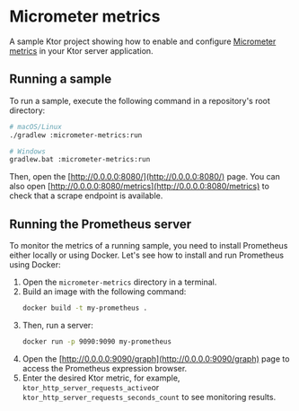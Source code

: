 # Micrometer metrics

A sample Ktor project showing how to enable and configure [Micrometer metrics](https://ktor.io/docs/micrometer-metrics.html) in your Ktor server application.

## Running a sample

To run a sample, execute the following command in a repository's root directory:

```bash
# macOS/Linux
./gradlew :micrometer-metrics:run

# Windows
gradlew.bat :micrometer-metrics:run
```
Then, open the [http://0.0.0.0:8080/](http://0.0.0.0:8080/) page. You can also open [http://0.0.0.0:8080/metrics](http://0.0.0.0:8080/metrics) to check that a scrape endpoint is available.

## Running the Prometheus server
To monitor the metrics of a running sample, you need to install Prometheus either locally or using Docker. Let's see how to install and run Prometheus using Docker:
1. Open the `micrometer-metrics` directory in a terminal.
2. Build an image with the following command:
   ```Bash
   docker build -t my-prometheus .
   ```
3. Then, run a server:
   ```Bash
   docker run -p 9090:9090 my-prometheus
   ```
4. Open the [http://0.0.0.0:9090/graph](http://0.0.0.0:9090/graph) page to access the Prometheus expression browser.
5. Enter the desired Ktor metric, for example, `ktor_http_server_requests_active`or `ktor_http_server_requests_seconds_count` to see monitoring results.